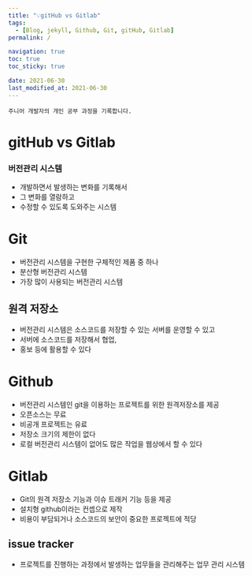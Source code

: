 ```yaml
---
title: "💡gitHub vs Gitlab"
tags:
  - [Blog, jekyll, Github, Git, gitHub, Gitlab]
permalink: /

navigation: true
toc: true
toc_sticky: true

date: 2021-06-30
last_modified_at: 2021-06-30
---
```


`주니어 개발자의 개인 공부 과정을 기록합니다.`

# gitHub vs Gitlab

### 버전관리 시스템

- 개발하면서 발생하는 변화를 기록해서
- 그 변화를 열람하고
- 수정할 수 있도록 도와주는 시스템

# Git

- 버전관리 시스템을 구현한 구체적인 제품 중 하나
- 분산형 버전관리 시스템
- 가장 많이 사용되는 버전관리 시스템

## 원격 저장소

- 버전관리 시스템은 소스코드를 저장할 수 있는 서버를 운영할 수 있고
- 서버에 소스코드를 저장해서 협업,
- 홍보 등에 활용할 수 있다

# Github

- 버전관리 시스템인 git을 이용하는 프로젝트를 위한 원격저장소를 제공
- 오픈소스는 무료
- 비공개 프로젝트는 유료
- 저장소 크기의 제한이 없다
- 로컬 버전관리 시스템이 없어도 많은 작업을 웹상에서 할 수 있다

# Gitlab

- Git의 원격 저장소 기능과 이슈 트래커 기능 등을 제공
- 설치형 github이라는 컨셉으로 제작
- 비용이 부담되거나 소스코드의 보안이 중요한 프로젝트에 적당

## issue tracker

- 프로젝트를 진행하는 과정에서 발생하는 업무들을 관리해주는 업무 관리 시스템

